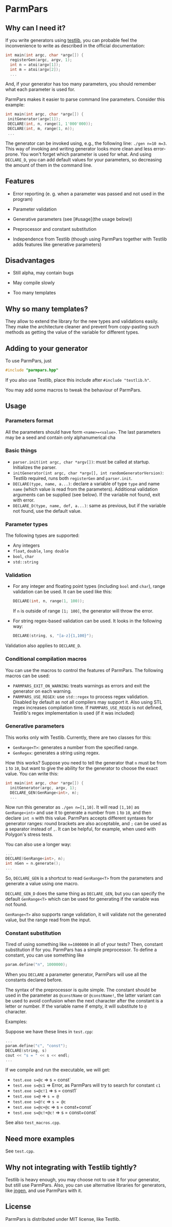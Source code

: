 # ParmPars

## Why can I need it?

If you write generators using [testlib](https://github.com/MikeMirzayanov/testlib), you can probable feel the inconvenience to write as described in the official documentation:

```cpp
int main(int argc, char *argv[]) {
  registerGen(argc, argv, 1);
  int n = atoi(argv[1]);
  int m = atoi(argv[2]);
  ...
```

And, if your generator has too many parameters, you should remember what each parameter is used for.

ParmPars makes it easier to parse command line parameters. Consider this example:

```cpp
int main(int argc, char *argv[]) {
 initGenerator(argv[1]);
 DECLARE(int, n, range(1, 1'000'000));
 DECLARE(int, m, range(1, n));
 ...
```

The generator can be invoked using, e.g., the following line: `./gen n=10 m=3`. This way of invoking and writing generator looks more clean and less error-prone. You won't forget which parameter is used for what. And using `DECLARE_D`, you can add default values for your parameters, so decreasing the amount of them in the command line.

## Features

* Error reporting (e. g. when a parameter was passed and not used in the program)

* Parameter validation

* Generative parameters (see [#usage](the usage below))

* Preprocessor and constant substitution

* Independence from Testlib (though using ParmPars together with Testlib adds features like generative parameters)

## Disadvantages

* Still alpha, may contain bugs

* May compile slowly

* Too many templates

## Why so many templates?

They allow to extend the library for the new types and validations easily. They make the architecture cleaner and prevent from copy-pasting such methods as getting the value of the variable for different types.

## Adding to your generator

To use ParmPars, just 

```cpp
#include "parmpars.hpp"
```

If you also use Testlib, place this include after `#include "testlib.h"`.

You may add some macros to tweak the behaviour of ParmPars.

## Usage

### Parameters format

All the parameters should have form `<name>=<value>`. The last parameters may be a seed and contain only alphanumerical cha

### Basic things

* `parser.init(int argc, char *argv[])`: must be called at startup. Initializes the parser.  
* `initGenerator(int argc, char *argv[], int randomGeneratorVersion)`: Testlib required, runs both `registerGen` and `parser.init`.  
* `DECLARE(type, name, a...)`: declare a variable of type `type` and name `name` (which value is read from the parameters). Additional validation arguments can be supplied (see below). If the variable not found, exit with error.
* `DECLARE_D(type, name, def, a...)`: same as previous, but if the variable not found, use the default value.

### Parameter types

The following types are supported:

* Any integers
* `float`, `double`, `long double`
* `bool`, `char`
* `std::string`

### Validation

* For any integer and floating point types (including `bool` and `char`), range validation can be used. It can be used like this:

  ```cpp
  DECLARE(int, n, range(1, 100));
  ```
  
  If `n` is outside of range `[1; 100]`, the generator will throw the error.

* For string regex-based validation can be used. It looks in the following way:

  ```cpp
  DECLARE(string, s, "[a-z]{1,100}");
  ```

Validation also applies to `DECLARE_D`.

### Conditional compilation macros

You can use the macros to control the features of ParmPars. The following macros can be used:

* `PARMPARS_EXIT_ON_WARNING`: treats warnings as errors and exit the generator on each warning.
* `PARMPARS_USE_REGEX`: use `std::regex` to process regex validation. Disabled by default as not all compilers may support it. Also using STL regex increases compilation time.
  If `PARMPARS_USE_REGEX` is not defined, Testlib's regex implementation is used (if it was included)

### Generative parameters

This works only with Testlib. Currently, there are two classes for this:

* `GenRange<T>`: generates a number from the specified range.
* `GenRegex`: generates a string using regex.

How this works? Suppose you need to tell the generator that `n` must be from `1` to `10`, but want to give the ability for the generator to choose the exact value. You can write this:

```cpp
int main(int argc, char *argv[]) {
  initGenerator(argc, argv, 1);
  DECLARE_GEN(GenRange<int>, n);
  ...
```

Now run this generator as `./gen n=[1,10]`. It will read `[1,10]` as `GenRange<int>` and use it to generate a number from `1` to `10`, and then declare `int n` with this value. ParmPars accepts different syntaxes for generator ranges: round brackets are also acceptable, and `;` can be used as a separator instead of `,`.  It can be helpful, for example, when used with Polygon's stress tests.

You can also use a longer way:

```cpp
...
DECLARE(GenRange<int>, n);
int nGen = n.generate();
...
```
So, `DECLARE_GEN` is a shortcut to read `GenRange<T>` from the parameters and generate a value using one macro.

`DECLARE_GEN_D` does the same thing as `DECLARE_GEN`, but you can specify the default `GenRange<T>` which can be used for generating if the variable was not found.

`GenRange<T>` also supports range validation, it will validate not the generated value, but the range read from the input.

### Constant substitution

Tired of using something like `n=1000000` in all of your tests? Then, constant substitution if for you. ParmPars has a simple preprocessor. To define a constant, you can use something like

```cpp
param.define("n", 1000000);
```

When you `DECLARE` a parameter generator, ParmPars will use all the constants declared before.

The syntax of the preprocessor is quite simple. The constant should be used in the parameter as `@constName` or `@constName!`, the latter variant can be used to avoid confusion when the next character after the constant is a letter or number. If the variable name if empty, it will substitute to `@` character.

Examples:

Suppose we have these lines in `test.cpp`:

```cpp
...
param.define("c", "const");
DECLARE(string, s)
cout << "s = " << s << endl;
...
```

If we compile and run the executable, we will get:

* `test.exe s=@c` => s = const`
* `test.exe s=@c1` => Error, as ParmPars will try to search for constant `c1`
* `test.exe s=@c!1` => s = const1`
* `test.exe s=@` => `s = @`
* `test.exe s=@!c` => `s = @c`
* `test.exe s=@c+@c` => s = const+const`
* `test.exe s=@c!+@c!` => s = const+const`

See also `test_macros.cpp`.

## Need more examples

See `test.cpp`.

## Why not integrating with Testlib tightly?

Testlib is heavy enough, you may choose not to use it for your generator, but still use ParmPars. Also, you can use alternative libraries for generators, like [jngen](https://github.com/ifsmirnov/jngen), and use ParmPars with it.

## License

ParmPars is distributed under MIT license, like Testlib.

